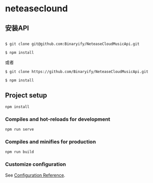 # neteaseclound

## 安装API

```shell

$ git clone git@github.com:Binaryify/NeteaseCloudMusicApi.git 

$ npm install
```

或者
```shell
$ git clone https://github.com/Binaryify/NeteaseCloudMusicApi.git

$ npm install
```

## Project setup
```
npm install
```

### Compiles and hot-reloads for development
```
npm run serve
```

### Compiles and minifies for production
```
npm run build
```

### Customize configuration
See [Configuration Reference](https://cli.vuejs.org/config/).
